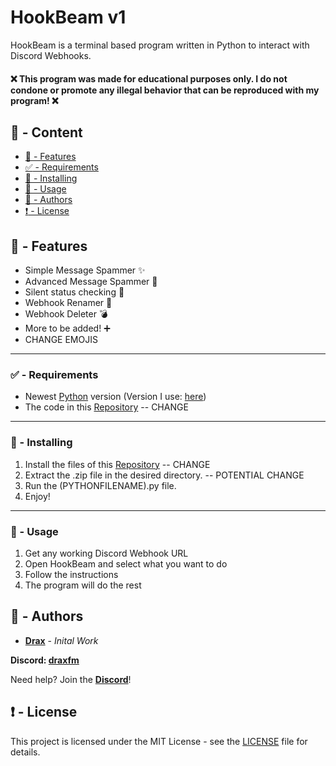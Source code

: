 # HookBeam v1

HookBeam is a terminal based program written in Python to interact with Discord Webhooks.

#### :x: This program was made for educational purposes only. I do not condone or promote any illegal behavior that can be reproduced with my program! :x:

## :large_blue_circle: - Content
- [:100: - Features](#features)
- [:white_check_mark: - Requirements](#requirements)
- [:hammer: - Installing](#installing)
- [:toolbox:  - Usage](#usage)
- [:wave: - Authors](#authors)
- [:exclamation: - License](#license)

## <a id="features"></a> :100: - Features

- Simple Message Spammer :sparkles:
- Advanced Message Spammer :round_pushpin:
- Silent status checking :syringe:
- Webhook Renamer :key:
- Webhook Deleter :bomb:
- More to be added! :heavy_plus_sign:
- CHANGE EMOJIS

---

### <a id="requirements"></a> :white_check_mark: - Requirements

* Newest [Python](https://www.python.org) version (Version I use: [here](https://www.python.org/ftp/python/3.12.2/python-3.12.2-amd64.exe))
* The code in this [Repository](https://github.com/DraxFM/DraxPloit-Grabber/archive/refs/heads/main.zip) -- CHANGE

---

### <a id="installing"></a> :hammer: - Installing

1. Install the files of this [Repository](https://github.com/DraxFM/DraxPloit-Grabber/archive/refs/heads/main.zip) -- CHANGE
2. Extract the .zip file in the desired directory. -- POTENTIAL CHANGE
3. Run the (PYTHONFILENAME).py file.
4. Enjoy!

---

### <a id="usage"></a> :toolbox: - Usage

1. Get any working Discord Webhook URL
2. Open HookBeam and select what you want to do
3. Follow the instructions
4. The program will do the rest

## <a id="authors"></a> :wave: - Authors

* [**Drax**](https://github.com/DraxFM) - *Inital Work*

**Discord: [draxfm](https://discord.com/users/654343206275907585)**

Need help? Join the [**Discord**](https://discord.gg/sEXECdC3Et)!

## <a id="license"></a> :exclamation: - License

This project is licensed under the MIT License - see the [LICENSE](LICENSE) file for details.
